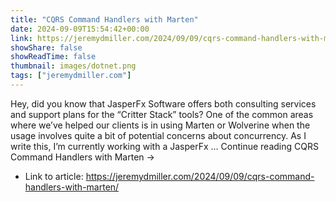 ```yaml
---
title: "CQRS Command Handlers with Marten"
date: 2024-09-09T15:54:42+00:00
link: https://jeremydmiller.com/2024/09/09/cqrs-command-handlers-with-marten/
showShare: false
showReadTime: false
thumbnail: images/dotnet.png
tags: ["jeremydmiller.com"]
---
```

Hey, did you know that JasperFx Software offers both consulting services and support plans for the “Critter Stack” tools? One of the common areas where we’ve helped our clients is in using Marten or Wolverine when the usage involves quite a bit of potential concerns about concurrency. As I write this, I’m currently working with a JasperFx … Continue reading CQRS Command Handlers with Marten →

- Link to article: https://jeremydmiller.com/2024/09/09/cqrs-command-handlers-with-marten/